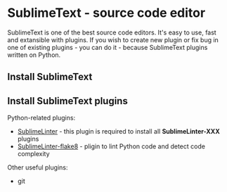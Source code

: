 SublimeText - source code editor
==========

SublimeText is one of the best source code editors. It's easy to use, fast and extansible with plugins. If you wish to create new plugin or fix bug in one of existing plugins - you can do it - because SublimeText plugins written on Python.


Install SublimeText
----------


Install SublimeText plugins
----------

Python-related plugins:
 * [SublimeLinter](https://github.com/SublimeLinter) - this plugin is required to install all **SublimeLinter-XXX** plugins
 * [SublimeLinter-flake8](https://github.com/SublimeLinter/SublimeLinter-flake8) - pligin to lint Python code and detect code complexity

Other useful plugins:
 * git
